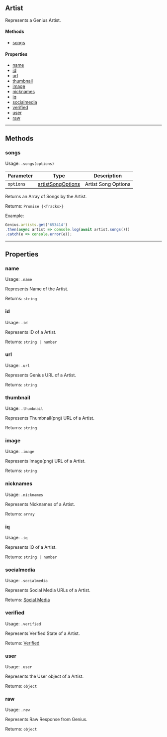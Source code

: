 ## Artist
Represents a Genius Artist.

#### Methods
* [songs](#songs)

#### Properties
* [name](#name)
* [id](#id)
* [url](#url)
* [thumbnail](#thumbnail)
* [image](#image)
* [nicknames](#nicknames)
* [iq](#iq)
* [socialmedia](#socialmedia)
* [verified](#verified)
* [user](#user)
* [raw](#raw)

---

## Methods

### songs

Usage: `.songs(options)`

Parameter | Type | Description
----------|------|------------
`options` | [artistSongOptions](https://github.com/zyrouge/genius-lyrics/wiki/Options-(Artist-Songs)) | Artist Song Options

Returns an Array of Songs by the Artist.

Returns: `Promise {<Tracks>}`

Example:
```js
Genius.artists.get('653414')
.then(async artist => console.log(await artist.songs()))
.catch(e => console.error(e));
```

---

## Properties

### name

Usage: `.name`

Represents Name of the Artist.

Returns: `string`

### id

Usage: `.id`

Represents ID of a Artist.

Returns: `string | number`

### url

Usage: `.url`

Represents Genius URL of a Artist.

Returns: `string`

### thumbnail

Usage: `.thumbnail`

Represents Thumbnail(png) URL of a Artist.

Returns: `string`

### image

Usage: `.image`

Represents Image(png) URL of a Artist.

Returns: `string`

### nicknames

Usage: `.nicknames`

Represents Nicknames of a Artist.

Returns: `array`

### iq

Usage: `.iq`

Represents IQ of a Artist.

Returns: `string | number`

### socialmedia

Usage: `.socialmedia`

Represents Social Media URLs of a Artist.

Returns: [Social Media](https://github.com/zyrouge/genius-lyrics/wiki/Social-Media)

### verified

Usage: `.verified`

Represents Verified State of a Artist.

Returns: [Verified](https://github.com/zyrouge/genius-lyrics/wiki/Verified)

### user

Usage: `.user`

Represents the User object of a Artist.

Returns: `object`

### raw

Usage: `.raw`

Represents Raw Response from Genius.

Returns: `object`
